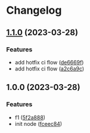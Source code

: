 # Changelog

## [1.1.0](https://github.com/eugeneVzaidun/cicd/compare/v1.0.0...v1.1.0) (2023-03-28)


### Features

* add hotfix ci flow ([de6669f](https://github.com/eugeneVzaidun/cicd/commit/de6669fca299a823b4cbdfc31941eafdbea41044))
* add hotfix ci flow ([a2c6a9c](https://github.com/eugeneVzaidun/cicd/commit/a2c6a9cbc1819878d5196892b13064c87e9ba341))

## 1.0.0 (2023-03-28)


### Features

* f1 ([5f2a888](https://github.com/eugeneVzaidun/cicd/commit/5f2a88871a549f5a220e2ffaf27d3f6b13e8d7aa))
* init node ([fceec84](https://github.com/eugeneVzaidun/cicd/commit/fceec847b826e5529c51968802568912eb158ecf))
